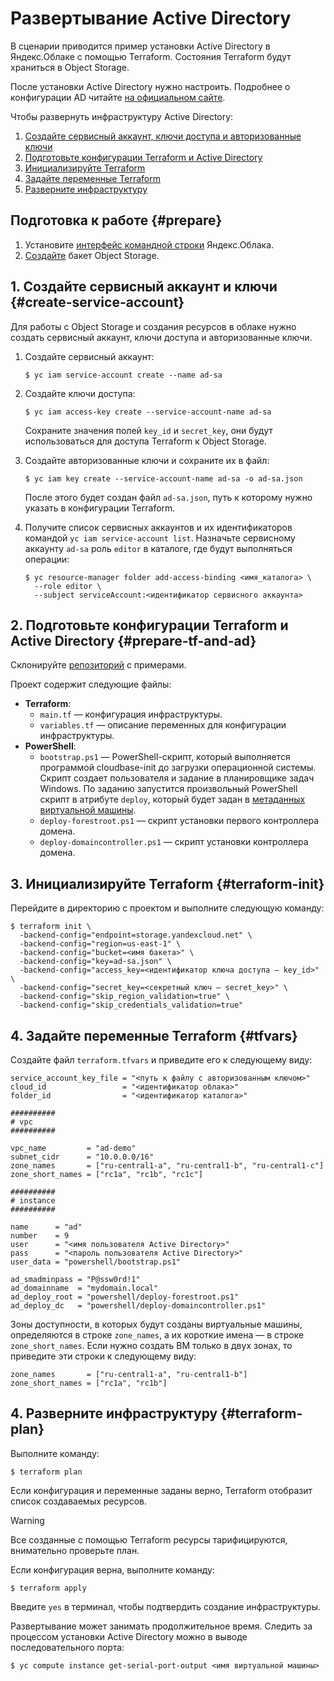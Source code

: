 # Развертывание Active Directory

В сценарии приводится пример установки Active Directory в Яндекс.Облаке с помощью Terraform. Состояния Terraform будут храниться в Object Storage.

После установки Active Directory нужно настроить. Подробнее о конфигурации AD читайте [на официальном сайте](https://docs.microsoft.com/en-us/windows-server/identity/ad-ds/active-directory-domain-services).

Чтобы развернуть инфраструктуру Active Directory:

1. [Создайте сервисный аккаунт, ключи доступа и авторизованные ключи](#create-service-account)
1. [Подготовьте конфигурации Terraform и Active Directory](#prepare-tf-and-ad)
1. [Инициализируйте Terraform](#terraform-init)
1. [Задайте переменные Terraform](#tfvars)
1. [Разверните инфраструктуру](#terraform-plan)

## Подготовка к работе {#prepare}

1. Установите [интерфейс командной строки](../../cli/quickstart.md#install) Яндекс.Облака.
1. [Создайте](../../storage/operations/buckets/create.md) бакет Object Storage.

## 1. Создайте сервисный аккаунт и ключи {#create-service-account}

Для работы с Object Storage и создания ресурсов в облаке нужно создать сервисный аккаунт, ключи доступа и авторизованные ключи.

1. Создайте сервисный аккаунт:

   ```
   $ yc iam service-account create --name ad-sa
   ```

1. Создайте ключи доступа:
   
   ```
   $ yc iam access-key create --service-account-name ad-sa
   ```
   
   Сохраните значения полей `key_id` и `secret_key`, они будут использоваться для доступа Terraform к Object Storage.

1. Создайте авторизованные ключи и сохраните их в файл:

   ```
   $ yc iam key create --service-account-name ad-sa -o ad-sa.json
   ```

   После этого будет создан файл `ad-sa.json`, путь к которому нужно указать в конфигурации Terraform.

1. Получите список сервисных аккаунтов и их идентификаторов командой `yc iam service-account list`. Назначьте сервисному аккаунту `ad-sa` роль `editor` в каталоге, где будут выполняться операции:

   ```
   $ yc resource-manager folder add-access-binding <имя_каталога> \ 
     --role editor \
     --subject serviceAccount:<идентификатор сервисного аккаунта>
   ```

## 2. Подготовьте конфигурации Terraform и Active Directory {#prepare-tf-and-ad}

Склонируйте [репозиторий](https://github.com/yandex-cloud/examples) c примерами. 

Проект содержит следующие файлы:

* **Terraform**:
   * `main.tf` — конфигурация инфраструктуры.
   * `variables.tf` — описание переменных для конфигурации инфраструктуры. 
* **PowerShell**:
   * `bootstrap.ps1` — PowerShell-скрипт, который выполняется программой cloudbase-init до загрузки операционной системы. Скрипт создает пользователя и задание в планировщике задач Windows. По заданию запустится произвольный PowerShell скрипт в атрибуте `deploy`, который будет задан в [метаданных виртуальной машины](../../compute/concepts/vm-metadata.md).
   * `deploy-forestroot.ps1` — скрипт установки первого контроллера домена.
   * `deploy-domaincontroller.ps1` — скрипт установки контроллера домена.

## 3. Инициализируйте Terraform {#terraform-init}

Перейдите в директорию с проектом и выполните следующую команду:

```
$ terraform init \
  -backend-config="endpoint=storage.yandexcloud.net" \
  -backend-config="region=us-east-1" \
  -backend-config="bucket=<имя бакета>" \
  -backend-config="key=ad-sa.json" \
  -backend-config="access_key=<идентификатор ключа доступа — key_id>" \
  -backend-config="secret_key=<секретный ключ — secret_key>" \
  -backend-config="skip_region_validation=true" \
  -backend-config="skip_credentials_validation=true"
```

## 4. Задайте переменные Terraform {#tfvars}

Создайте файл `terraform.tfvars` и приведите его к следующему виду:

```
service_account_key_file = "<путь к файлу с авторизованным ключом>"
cloud_id                 = "<идентификатор облака>"
folder_id                = "<идентификатор каталога>"

##########
# vpc
##########

vpc_name         = "ad-demo"
subnet_cidr      = "10.0.0.0/16"
zone_names       = ["ru-central1-a", "ru-central1-b", "ru-central1-c"]
zone_short_names = ["rc1a", "rc1b", "rc1c"]

##########
# instance
##########

name      = "ad"
number    = 9
user      = "<имя пользователя Active Directory>"
pass      = "<пароль пользователя Active Directory>"
user_data = "powershell/bootstrap.ps1"

ad_smadminpass = "P@ssw0rd!1"
ad_domainname  = "mydomain.local"
ad_deploy_root = "powershell/deploy-forestroot.ps1"
ad_deploy_dc   = "powershell/deploy-domaincontroller.ps1"
```

Зоны доступности, в которых будут созданы виртуальные машины, определяются в строке `zone_names`, а их короткие имена — в строке `zone_short_names`. Если нужно создать ВМ только в двух зонах, то приведите эти строки к следующему виду:

```
zone_names       = ["ru-central1-a", "ru-central1-b"]
zone_short_names = ["rc1a", "rc1b"]
```

## 4. Разверните инфраструктуру {#terraform-plan}

Выполните команду:

```
$ terraform plan
```

Если конфигурация и переменные заданы верно, Terraform отобразит список создаваемых ресурсов.

> [!WARNING]
>
> Все созданные с помощью Terraform ресурсы тарифицируются, внимательно проверьте план.
>

Если конфигурация верна, выполните команду:

```
$ terraform apply
```

Введите `yes` в терминал, чтобы подтвердить создание инфраструктуры. 

Развертывание может занимать продолжительное время. Следить за процессом установки Active Directory можно в выводе последовательного порта:

```
$ yc compute instance get-serial-port-output <имя виртуальной машины>
```
